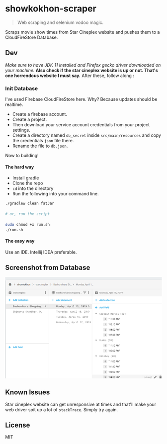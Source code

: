 # showkokhon-scraper
> Web scraping and selenium vodoo magic.

Scraps movie show times from Star Cineplex website and pushes them to a CloudFireStore Database.


## Dev
*Make sure to have JDK 11 installed and Firefox gecko driver downloaded on your machine.*
__Also check if the star cineplex website is up or not. That's one horrendous website I must say.__ After these, follow along :

### Init Database
I've used Firebase CloudFireStore here. Why? Because updates should be realtime.

- Create a firebase account.
- Create a project.
- Then download your service account credentials from your project settings.
- Create a directory named `db_secret` inside `src/main/resources` and copy the credentials `json` file there.
- Rename the file to `db.json`.

Now to building!

#### The hard way
- Install gradle
- Clone the repo
- `cd` into the directory
- Run the following into your command line.

```bash
./gradlew clean fatJar

# or, run the script

sudo chmod +x run.sh
./run.sh
```

#### The easy way
Use an IDE. Intellij IDEA preferable.

## Screenshot from Database
![img](./sc.png)

## Known Issues
Star cineplex website can get unresponsive at times and that'll make your web driver spit up a lot of `stackTrace`. Simply try again.


## License
MIT